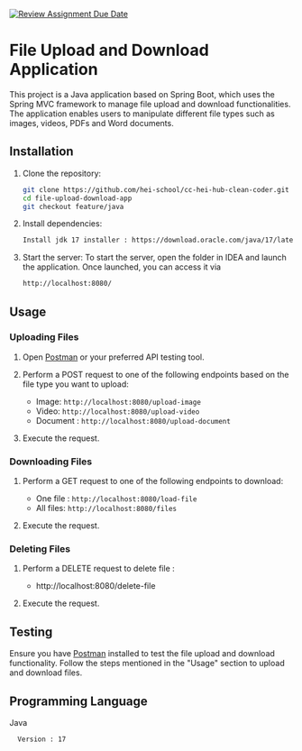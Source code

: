 [![Review Assignment Due Date](https://classroom.github.com/assets/deadline-readme-button-24ddc0f5d75046c5622901739e7c5dd533143b0c8e959d652212380cedb1ea36.svg)](https://classroom.github.com/a/wTBA-Etm)

# File Upload and Download Application

This project is a Java application based on Spring Boot, which uses the Spring MVC framework to manage file upload and download functionalities. The application enables users to manipulate different file types such as images, videos, PDFs and Word documents.

## Installation

1. Clone the repository:
   ```bash
   git clone https://github.com/hei-school/cc-hei-hub-clean-coder.git
   cd file-upload-download-app
   git checkout feature/java
   ```

2. Install dependencies:
   ```bash
   Install jdk 17 installer : https://download.oracle.com/java/17/latest/jdk-17_windows-x64_bin.exe
   ```

3. Start the server:
   To start the server, open the folder in IDEA and launch the application. Once launched, you can access it via
   ```bash
   http://localhost:8080/
   ```


## Usage

### Uploading Files

1. Open [Postman](https://www.postman.com/) or your preferred API testing tool.

2. Perform a POST request to one of the following endpoints based on the file type you want to upload:

   - Image: `http://localhost:8080/upload-image`
   - Video: `http://localhost:8080/upload-video`
   - Document : `http://localhost:8080/upload-document`

3. Execute the request.

### Downloading Files

1. Perform a GET request to one of the following endpoints to download:

   - One file : `http://localhost:8080/load-file`
   - All files: `http://localhost:8080/files`

2. Execute the request.

### Deleting Files

1. Perform a DELETE request to delete file :

   - http://localhost:8080/delete-file
  
2. Execute the request.

## Testing

Ensure you have [Postman](https://www.postman.com/) installed to test the file upload and download functionality. Follow the steps mentioned in the "Usage" section to upload and download files.

## Programming Language
Java
 ```bash
   Version : 17 
   ```
